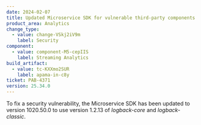 ```yaml
---
date: 2024-02-07
title: Updated Microservice SDK for vulnerable third-party components
product_area: Analytics
change_type:
  - value: change-VSkj2iV9m
    label: Security
component:
  - value: component-M5-cepIIS
    label: Streaming Analytics
build_artifact:
  - value: tc-KXXmo2SUR
    label: apama-in-c8y
ticket: PAB-4371
version: 25.34.0
---
```

To fix a security vulnerability, the Microservice SDK has been updated to version 1020.50.0 to use version 1.2.13 of *logback-core* and *logback-classic*.
